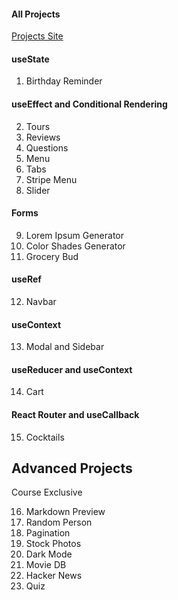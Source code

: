 #### All Projects

[Projects Site](https://react-projects.netlify.app/)

#### useState

1. Birthday Reminder

#### useEffect and Conditional Rendering

2. Tours
3. Reviews
4. Questions
5. Menu
6. Tabs
7. Stripe Menu
8. Slider

#### Forms

9. Lorem Ipsum Generator
10. Color Shades Generator
11. Grocery Bud

#### useRef

12. Navbar

#### useContext

13. Modal and Sidebar

#### useReducer and useContext

14. Cart

#### React Router and useCallback

15. Cocktails

## Advanced Projects

Course Exclusive

16. Markdown Preview
17. Random Person
18. Pagination
19. Stock Photos
20. Dark Mode
21. Movie DB
22. Hacker News
23. Quiz
